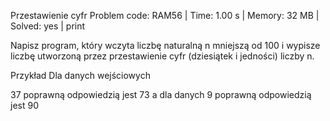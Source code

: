 Przestawienie cyfr
Problem code: RAM56 | Time: 1.00 s | Memory: 32 MB | Solved: yes | print

Napisz program, który wczyta liczbę naturalną n mniejszą od 100 i wypisze liczbę utworzoną przez przestawienie cyfr (dziesiątek i jedności) liczby n.

Przykład
Dla danych wejściowych

37
poprawną odpowiedzią jest
73
a dla danych
9
poprawną odpowiedzią jest
90